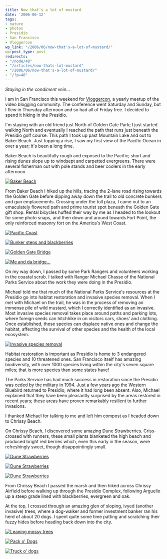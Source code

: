 ```yaml
---
title: Now that's a lot of mustard
date: '2006-06-12'
tags:
- nature
- photos
- Presidio
- San Francisco
- Vloggercon
wp_link: "/2006/06/now-that's-a-lot-of-mustard/"
wp:post_type: post
redirects:
- "/node/48"
- "/articles/now-thats-lot-mustard"
- "/2006/06/now-that's-a-lot-of-mustard/"
- "/?p=48"
---
```


_Staying in the condiment vein..._

I am in San Francisco this weekend for [Vloggercon](http://vloggercon.com), a yearly meetup of the video blogging community. The conference went Saturday and Sunday, but I flew in Thursday afternoon and so had all of Friday free. I decided to spend it hiking in the Presidio.

I'm staying with an old friend just North of Golden Gate Park; I just started walking North and eventually I reached the path that runs just beneath the Presidio golf course. This path I took up past Mountain Lake and out to Baker Beach. Just topping a rise, I saw my first view of the Pacific Ocean in over a year; it's been a long time.

Baker Beach is beautifully rough and exposed to the Pacific; short and rising dunes slope up to windsept and carpetted evergreens. There were several fisherman out with pole stands and beer coolers in the early afternoon.

[ ![Baker Beach](http://static.flickr.com/57/165910243_b15b7331b2_t.jpg) ](http://www.flickr.com/photos/atomicworkshop/165910243/ "Photo Sharing")

From Baker Beach I hiked up the hills, tracing the 2-lane road rising towards the Golden Gate before dipping away down the trail to old concrete bunkers and gun emplacements. Crossing under the toll plaza, I came out to an emaculately flowered path and prime tourist spot beneath the Golden Gate gift shop. Rental bicycles huffed their way by me as I headed to the lookout for some photo snaps, and then down and around towards Fort Point, the only reinforced masonry fort on the America's West Coast.

[ ![Pacific Coast](http://static.flickr.com/75/165910635_67359261e5_s.jpg) ](http://www.flickr.com/photos/atomicworkshop/165910635/ "Photo Sharing")

[ ![Bunker steps and blackberries](http://static.flickr.com/58/165912441_17ec3154dc_s.jpg) ](http://www.flickr.com/photos/atomicworkshop/165912441/ "Photo Sharing")

[ ![Golden Gate Bridge](http://static.flickr.com/70/165911551_ab6488b853_s.jpg) ](http://www.flickr.com/photos/atomicworkshop/165911551/ "Photo Sharing")

[ ![Me and da bridge...](http://static.flickr.com/77/165910956_fef9f19afc_s.jpg) ](http://www.flickr.com/photos/atomicworkshop/165910956/ "Photo Sharing")

On my way down, I passed by some Park Rangers and volunteers working in the coastal scrub. I talked with Ranger Michael Chasse of the National Parks Service about the work they were doing in the Presidio.

Michael told me that much of the National Parks Service's resources at the Presidio go into habitat restoration and invasive species removal. When I met with Michael on the trail, he was in the process of removing an immense pile of wild mustard, which I correctly identified as an invasive. Most invasive species removal takes place around paths and parking lots, where foreign seeds can hitchhike in on visitors cars, shoes' and clothing. Once established, these species can displace native ones and change the habitat, affecting the survival of other species and the health of the local ecosystem.

[ ![Invasive species removal](http://static.flickr.com/56/165912811_b1c2618f08_m.jpg) ](http://www.flickr.com/photos/atomicworkshop/165912811/ "Photo Sharing")

Habitat restoration is important as Presidio is home to 3 endangered species and 10 threatened ones. San Francisco itself has amazing biodiversity, with over 1000 species living within the city's seven square miles; that is more species than some states have!

The Parks Service has had much success in restoration since the Presidio was ceded by the military in 1994. Just a few years ago the Western Bluebird returned to Presidio, where it had long been absent. Also, Michael explained that they have been pleasantly surprised by the areas restored in recent years; these areas have proven remarkably resilient to further invasions.

I thanked Michael for talking to me and left him compost as I headed down to Chrissy Beach.

On Chrissy Beach, I discovered some amazing Dune Strawberries. Criss-crossed with runners, these small plants blanketed the high beach and produced bright red berries which, even this early in the season, were refreshingly sweet, though disappointingly small.

[ ![Dune Strawberries](http://static.flickr.com/44/165914392_d1e4cf01aa_s.jpg) ](http://www.flickr.com/photos/atomicworkshop/165914392/ "Photo Sharing")

[ ![Dune Strawberries](http://static.flickr.com/68/165913886_9e827a11ef_s.jpg) ](http://www.flickr.com/photos/atomicworkshop/165913886/ "Photo Sharing")

[ ![Dune Strawberries](http://static.flickr.com/44/165913425_47de0fffc0_s.jpg) ](http://www.flickr.com/photos/atomicworkshop/165913425/ "Photo Sharing")

From Chrissy Beach I passed the marsh and then hiked across Chrissy Airfield before walking up through the Presidio Complex, following Arguello up a steep grade lined with blackberries, evergreen and oak.

At the top, I crossed through an amazing glen of sloping, ivyed (another invasive) trees, where a dog-walker and former investment banker ran his herd of about 20 dogs. I spent quite some time patting and scratching their fuzzy hides before heading back down into the city.

[ ![Leaning mossy trees](http://static.flickr.com/52/165915112_c2e2f7a31e_s.jpg) ](http://www.flickr.com/photos/atomicworkshop/165915112/ "Photo Sharing")

[ ![Pack o' Dogs](http://static.flickr.com/66/165916196_b44547320a_s.jpg) ](http://www.flickr.com/photos/atomicworkshop/165916196/ "Photo Sharing")

[ ![Truck o' dogs](http://static.flickr.com/66/165916451_0e596ead7e_s.jpg) ](http://www.flickr.com/photos/atomicworkshop/165916451/ "Photo Sharing")

